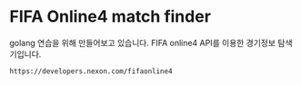 # FIFA Online4 match finder
golang 연습을 위해 만들어보고 있습니다. FIFA online4 API를 이용한 경기정보 탐색기입니다.
```bash
https://developers.nexon.com/fifaonline4
```
